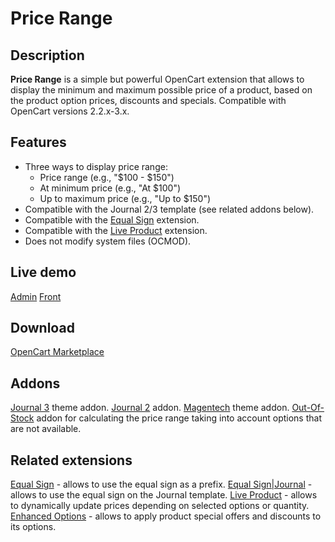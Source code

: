 # Price Range

## Description
**Price Range** is a simple but powerful OpenCart extension that allows to display the minimum and maximum possible price of a product, based on the product option prices, discounts and specials.
Compatible with OpenCart versions 2.2.x-3.x.

## Features
* Three ways to display price range:
    - Price range (e.g., "$100 - $150")
    - At minimum price (e.g., "At $100")
    - Up to maximum price (e.g., "Up to $150")
* Compatible with the Journal 2/3 template (see related addons below).
* Compatible with the [Equal Sign](https://www.opencart.com/index.php?route=marketplace/extension/info&extension_id=34383) extension.
* Compatible with the [Live Product](https://www.opencart.com/index.php?route=marketplace/extension/info&extension_id=36005) extension.
* Does not modify system files (OCMOD).

## Live demo
[Admin](http://ocmod.freevar.com/oc3020/b/admin/index.php?route=extension/module/price_range)
[Front](http://ocmod.freevar.com/oc3020/b)

## Download
[OpenCart Marketplace](https://www.opencart.com/index.php?route=marketplace/extension/info&extension_id=38331)

## Addons
[Journal 3](https://github.com/ocmod-space/ocmod-price-range/raw/main/add/journal3/zip/price-range--journal3.ocmod.zip) theme addon.
[Journal 2](https://github.com/ocmod-space/ocmod-price-range/raw/main/add/journal2/zip/price-range--journal2.ocmod.zip) addon.
[Magentech](https://github.com/ocmod-space/ocmod-price-range/raw/main/add/magentech/zip/price-range--magentech.ocmod.zip]) theme addon.
[Out-Of-Stock](https://github.com/ocmod-space/ocmod-price-range/raw/main/add/out-of-stock/zip/price-range--out-of-stock.ocmod.zip]) addon for calculating the price range taking into account options that are not available.

## Related extensions
[Equal Sign](https://www.opencart.com/index.php?route=marketplace/extension/info&extension_id=34383) - allows to use the equal sign as a prefix.
[Equal Sign|Journal](https://www.opencart.com/index.php?route=marketplace/extension/info&extension_id=38532) - allows to use the equal sign on the Journal template.
[Live Product](https://www.opencart.com/index.php?route=marketplace/extension/info&extension_id=36005) - allows to dynamically update prices depending on selected options or quantity.
[Enhanced Options](https://www.opencart.com/index.php?route=marketplace/extension/info&extension_id=40391) - allows to apply product special offers and discounts to its options.
